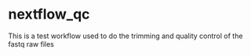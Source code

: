 # nextflow_qc
This is a test workflow used to do the trimming and quality control of the fastq raw files
